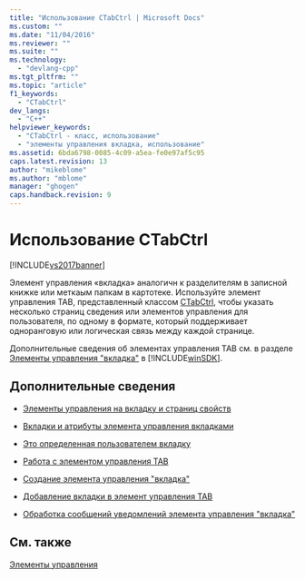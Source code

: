 ```yaml
---
title: "Использование CTabCtrl | Microsoft Docs"
ms.custom: ""
ms.date: "11/04/2016"
ms.reviewer: ""
ms.suite: ""
ms.technology: 
  - "devlang-cpp"
ms.tgt_pltfrm: ""
ms.topic: "article"
f1_keywords: 
  - "CTabCtrl"
dev_langs: 
  - "C++"
helpviewer_keywords: 
  - "CTabCtrl - класс, использование"
  - "элементы управления вкладка, использование"
ms.assetid: 6bda6798-0085-4c09-a5ea-fe0e97af5c95
caps.latest.revision: 13
author: "mikeblome"
ms.author: "mblome"
manager: "ghogen"
caps.handback.revision: 9
---
```

# Использование CTabCtrl
[!INCLUDE[vs2017banner](../assembler/inline/includes/vs2017banner.md)]

Элемент управления «вкладка» аналогичн к разделителям в записной книжке или меткаым папкам в картотеке.  Используйте элемент управления TAB, представленный классом [CTabCtrl](../Topic/CTabCtrl%20Class.md), чтобы указать несколько страниц сведения или элементов управления для пользователя, по одному в формате, который поддерживает одноранговую или логическая связь между каждой странице.  
  
 Дополнительные сведения об элементах управления TAB см. в разделе [Элементы управления "вкладка"](http://msdn.microsoft.com/library/windows/desktop/bb760550) в [!INCLUDE[winSDK](../atl/includes/winsdk_md.md)].  
  
## Дополнительные сведения  
  
-   [Элементы управления на вкладку и страниц свойств](../Topic/Tab%20Controls%20and%20Property%20Sheets.md)  
  
-   [Вкладки и атрибуты элемента управления вкладками](../mfc/tabs-and-tab-control-attributes.md)  
  
-   [Это определенная пользователем вкладку](../mfc/making-owner-drawn-tabs.md)  
  
-   [Работа с элементом управления TAB](../mfc/working-with-a-tab-control.md)  
  
-   [Создание элемента управления "вкладка"](../mfc/creating-the-tab-control.md)  
  
-   [Добавление вкладки в элемент управления TAB](../mfc/adding-tabs-to-a-tab-control.md)  
  
-   [Обработка сообщений уведомлений элемента управления "вкладка"](../mfc/processing-tab-control-notification-messages.md)  
  
## См. также  
 [Элементы управления](../mfc/controls-mfc.md)